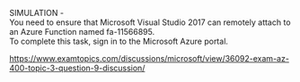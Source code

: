 SIMULATION -<br/>You need to ensure that Microsoft Visual Studio 2017 can remotely attach to an Azure Function named fa-11566895.<br/>To complete this task, sign in to the Microsoft Azure portal.<br/><p><a href="https://www.examtopics.com/discussions/microsoft/view/36092-exam-az-400-topic-3-question-9-discussion/">https://www.examtopics.com/discussions/microsoft/view/36092-exam-az-400-topic-3-question-9-discussion/</a></p><script src="https://giscus.app/client.js"                    data-repo="azsamples/az204"                    data-repo-id="R_kgDOMRXzDQ"                    data-category="General"                    data-category-id="DIC_kwDOMRXzDc4Cgi27"                    data-mapping="pathname"                    data-strict="0"                    data-reactions-enabled="0"                    data-emit-metadata="0"                    data-input-position="bottom"                    data-theme="preferred_color_scheme"                    data-lang="en"                    crossorigin="anonymous"                    async>                    </script>